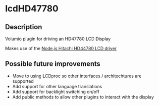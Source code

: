 # lcdHD47780

## Description

Volumio plugin for driving an HD47780 LCD Display

Makes use of the [Node.js Hitachi HD44780 LCD driver](https://github.com/fivdi/lcd)

## Possible future improvements

- Move to using LCDproc so other interfaces / architechtures are supported
- Add support for other language translations
- Add support for backlight switching on/off
- Add public methods to allow other plugins to interact with the display
